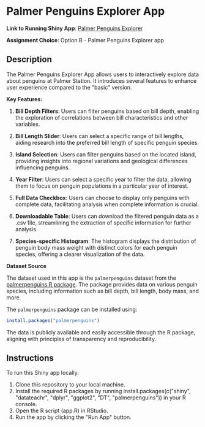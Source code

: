 # Palmer Penguins Explorer App

**Link to Running Shiny App**: [Palmer Penguins Explorer](https://bc-liquor-xin-wang-stat545b-2023wt1.shinyapps.io/bc_liquor_xin_wang/)

**Assignment Choice**: Option B - Palmer Penguins Explorer app

## Description

The Palmer Penguins Explorer App allows users to interactively explore data about penguins at Palmer Station. It introduces several features to enhance user experience compared to the "basic" version.

**Key Features:**

1. **Bill Depth Filters**: Users can filter penguins based on bill depth, enabling the exploration of correlations between bill characteristics and other variables.

2. **Bill Length Slider**: Users can select a specific range of bill lengths, aiding research into the preferred bill length of specific penguin species.

3. **Island Selection**: Users can filter penguins based on the located island, providing insights into regional variations and geological differences influencing penguins.

4. **Year Filter**: Users can select a specific year to filter the data, allowing them to focus on penguin populations in a particular year of interest.

5. **Full Data Checkbox**: Users can choose to display only penguins with complete data, facilitating analysis when complete information is crucial.

6. **Downloadable Table**: Users can download the filtered penguin data as a .csv file, streamlining the extraction of specific information for further analysis.

7. **Species-specific Histogram**: The histogram displays the distribution of penguin body mass weight with distinct colors for each penguin species, offering a clearer visualization of the data.

**Dataset Source**

The dataset used in this app is the `palmerpenguins` dataset from the [palmerpenguins R package](https://github.com/allisonhorst/palmerpenguins). The package provides data on various penguin species, including information such as bill depth, bill length, body mass, and more.

The `palmerpenguins` package can be installed using:

```R
install.packages("palmerpenguins")
```

The data is publicly available and easily accessible through the R package, aligning with principles of transparency and reproducibility.

## Instructions
To run this Shiny app locally:

1. Clone this repository to your local machine.
2. Install the required R packages by running install.packages(c("shiny", "datateachr", "dplyr", "ggplot2", "DT", "palmerpenguins")) in your R console.
3. Open the R script (app.R) in RStudio.
4. Run the app by clicking the "Run App" button.